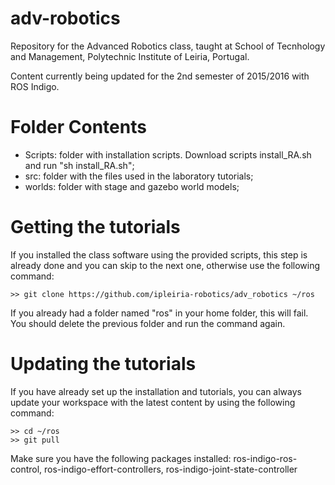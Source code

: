 adv-robotics
============

Repository for the Advanced Robotics class, taught at School of Tecnhology and Management, Polytechnic Institute of Leiria, Portugal.

Content currently being updated for the 2nd semester of 2015/2016 with ROS Indigo.

Folder Contents
===============

 - Scripts: folder with installation scripts. Download scripts install_RA.sh and run "sh install_RA.sh";
 - src: folder with the files used in the laboratory tutorials;
 - worlds: folder with stage and gazebo world models;
 
Getting the tutorials
=====================

If you installed the class software using the provided scripts, this step is already done and you can skip to the next one, otherwise use the following command:

    >> git clone https://github.com/ipleiria-robotics/adv_robotics ~/ros

If you already had a folder named "ros" in your home folder, this will fail. You should delete the previous folder and run the command again.

Updating the tutorials
=====================

If you have already set up the installation and tutorials, you can always update your workspace with the latest content by using the following command:

    >> cd ~/ros
    >> git pull
  
Make sure you have the following packages installed: ros-indigo-ros-control, ros-indigo-effort-controllers, ros-indigo-joint-state-controller
